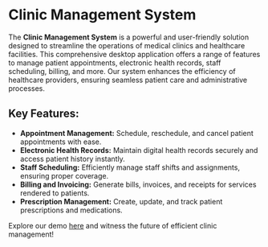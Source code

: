 # Clinic Management System

The **Clinic Management System** is a powerful and user-friendly solution designed to streamline the operations of medical clinics and healthcare facilities. This comprehensive desktop application offers a range of features to manage patient appointments, electronic health records, staff scheduling, billing, and more. Our system enhances the efficiency of healthcare providers, ensuring seamless patient care and administrative processes.

## Key Features:
- **Appointment Management:** Schedule, reschedule, and cancel patient appointments with ease.
- **Electronic Health Records:** Maintain digital health records securely and access patient history instantly.
- **Staff Scheduling:** Efficiently manage staff shifts and assignments, ensuring proper coverage.
- **Billing and Invoicing:** Generate bills, invoices, and receipts for services rendered to patients.
- **Prescription Management:** Create, update, and track patient prescriptions and medications.

Explore our demo [here](https://drive.google.com/file/d/10itCDB1zV2gzugACtYsKa8pZRaXR0_Ny/view?usp=sharing) and witness the future of efficient clinic management!

